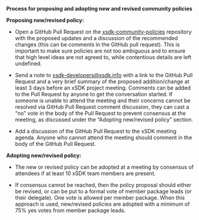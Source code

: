 **Process for proposing and adopting new and revised community policies**

**Proposing new/revised policy:**

- Open a GitHub Pull Request on the [xsdk-community-policies](https://github.com/xsdk-project/xsdk-community-policies) repository with the proposed updates and a discussion of the recommended changes (this can be comments in the GitHub pull request). This is important to make sure policies are not too ambiguous and to ensure that high level ideas are not agreed to, while contentious details are left undefined.

- Send a note to xsdk-developers@xsdk.info with a link to the GitHub Pull Request and a very brief summary of the proposed addition/change at least 3 days before an xSDK project meeting. Comments can be added to the Pull Request by anyone to get the conversation started. If someone is unable to attend the meeting and their concerns cannot be resolved via GitHub Pull Request comment discussion, they can cast a “no” vote in the body of the Pull Request to prevent consensus at the meeting, as discussed under the “Adopting new/revised policy” section.

- Add a discussion of the GitHub Pull Request to the xSDK meeting agenda. Anyone who cannot attend the meeting should comment in the body of the GitHub Pull Request.

**Adopting new/revised policy:**

- The new or revised policy can be adopted at a meeting by consensus of attendees if at least 10 xSDK team members are present.

- If consensus cannot be reached, then the policy proposal should either be revised, or can be put to a formal vote of member package leads (or their delegate). One vote is allowed per member package. When this approach is used, new/revised policies are adopted with a minimum of 75% yes votes from member package leads.
